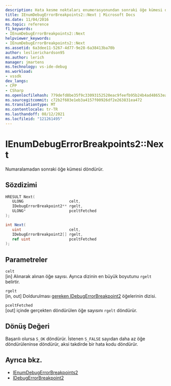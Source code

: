 ```yaml
---
description: Hata kesme noktaları enumerasyonundan sonraki öğe kümesi döndürür.
title: IEnumDebugErrorBreakpoints2::Next | Microsoft Docs
ms.date: 11/04/2016
ms.topic: reference
f1_keywords:
- IEnumDebugErrorBreakpoints2::Next
helpviewer_keywords:
- IEnumDebugErrorBreakpoints2::Next
ms.assetid: 6a3dee11-5267-4d77-9e28-6a38413ba70b
author: leslierichardson95
ms.author: lerich
manager: jmartens
ms.technology: vs-ide-debug
ms.workload:
- vssdk
dev_langs:
- CPP
- CSharp
ms.openlocfilehash: 779defd8be35f9c33093152520eac9feefb95b24b4ad48653ea9a9a848bbb5e3
ms.sourcegitcommit: c72b2f603e1eb3a4157f00926df2e263831ea472
ms.translationtype: MT
ms.contentlocale: tr-TR
ms.lasthandoff: 08/12/2021
ms.locfileid: "121261495"
---
```

# <a name="ienumdebugerrorbreakpoints2next"></a>IEnumDebugErrorBreakpoints2::Next
Numaralamadan sonraki öğe kümesi döndürür.

## <a name="syntax"></a>Sözdizimi

```cpp
HRESULT Next(
   ULONG                    celt,
   IDebugErrorBreakpoint2** rgelt,
   ULONG*                   pceltFetched
);
```

```csharp
int Next(
   uint                     celt,
   IDebugErrorBreakpoint2[] rgelt,
   ref uint                 pceltFetched
);
```

## <a name="parameters"></a>Parametreler
`celt`\
[in] Alınarak alınan öğe sayısı. Ayrıca dizinin en büyük boyutunu `rgelt` belirtir.

`rgelt`\
[in, out] Doldurulması [gereken IDebugErrorBreakpoint2](../../../extensibility/debugger/reference/idebugerrorbreakpoint2.md) öğelerinin dizisi.

`pceltFetched`\
[out] içinde gerçekten döndürülen öğe sayısını `rgelt` döndürür.

## <a name="return-value"></a>Dönüş Değeri
 Başarılı olursa `S_OK` döndürür. İstenen `S_FALSE` sayıdan daha az öğe döndürüleninse döndürür, aksi takdirde bir hata kodu döndürür.

## <a name="see-also"></a>Ayrıca bkz.
- [IEnumDebugErrorBreakpoints2](../../../extensibility/debugger/reference/ienumdebugerrorbreakpoints2.md)
- [IDebugErrorBreakpoint2](../../../extensibility/debugger/reference/idebugerrorbreakpoint2.md)
